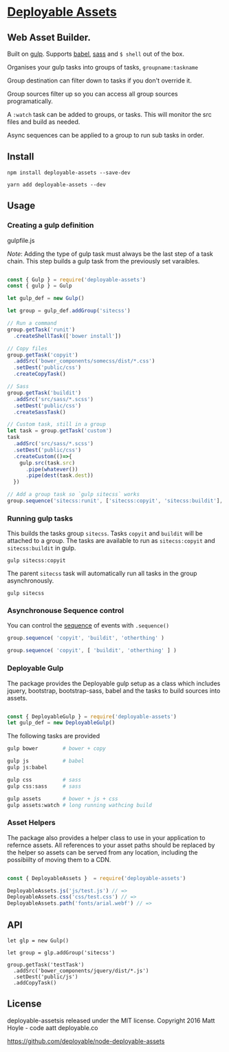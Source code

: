 # [Deployable Assets](https://github.com/deployable/node-deployable-assets)

## Web Asset Builder. 

Built on [gulp](https://gulpjs.com). Supports [babel](https://babeljs.io/), 
 [sass](https://sass-lang.com/) and `$ shell` out of the box.

Organises your gulp tasks into groups of tasks, `groupname:taskname`

Group destination can filter down to tasks if you don't override it.

Group sources filter up so you can access all group sources programatically.

A `:watch` task can be added to groups, or tasks. This will monitor the src files
and build as needed. 

Async sequences can be applied to a group to run sub tasks in order.

## Install

    npm install deployable-assets --save-dev

    yarn add deployable-assets --dev

## Usage

### Creating a gulp definition

gulpfile.js

*Note*: Adding the type of gulp task must always be the last step of a task chain. This 
step builds a gulp task from the previously set varaibles.  

```javascript

const { Gulp } = require('deployable-assets')
const { gulp } = Gulp

let gulp_def = new Gulp()

let group = gulp_def.addGroup('sitecss')

// Run a command
group.getTask('runit')
  .createShellTask(['bower install'])

// Copy files
group.getTask('copyit')
  .addSrc('bower_components/somecss/dist/*.css')
  .setDest('public/css')
  .createCopyTask()

// Sass
group.getTask('buildit')
  .addSrc('src/sass/*.scss')
  .setDest('public/css')
  .createSassTask()

// Custom task, still in a group
let task = group.getTask('custom')
task
  .addSrc('src/sass/*.scss')
  .setDest('public/css')
  .createCustom(()=>{
    gulp.src(task.src)
      .pipe(whatever())
      .pipe(dest(task.dest))
  })

// Add a group task so `gulp sitecss` works
group.sequence('sitecss:runit', ['sitecss:copyit', 'sitecss:buildit'], 'sitecss:custom')

```


### Running gulp tasks

This builds the tasks group `sitecss`. Tasks `copyit` and `buildit` will
be attached to a group. The tasks are available to run as `sitecss:copyit`
and `sitecss:buildit` in gulp.

    gulp sitecss:copyit

The parent `sitecss` task will automatically run all tasks in the
group asynchronously.

    gulp sitecss


### Asynchronouse Sequence control

You can control the [sequence](https://www.npmjs.com/package/gulp-sequence)
of events with `.sequence()`

```javascript
group.sequence( 'copyit', 'buildit', 'otherthing' )
```

```javascript
group.sequence( 'copyit', [ 'buildit', 'otherthing' ] )
```


### Deployable Gulp

The package provides the Deployable gulp setup as a class which includes jquery, bootstrap, bootstrap-sass, babel
and the tasks to build sources into assets.

```javascript

const { DeployableGulp } = require('deployable-assets')
let gulp_def = new DeployableGulp()

```

The following tasks are provided

```bash
gulp bower        # bower + copy

gulp js           # babel
gulp js:babel

gulp css          # sass
gulp css:sass     # sass

gulp assets       # bower + js + css
gulp assets:watch # long running wathcing build

```


### Asset Helpers

The package also provides a helper class to use in your application to refernce assets.
All references to your asset paths should be replaced by the helper so assets can be served
from any location, including the possibiilty of moving them to a CDN.

```javascript

const { DeployableAssets }  = require('deployable-assets')

DeployableAssets.js('js/test.js') // =>
DeployableAssets.css('css/test.css') // =>
DeployableAssets.path('fonts/arial.webf') // =>

```

## API

    let glp = new Gulp()

    let group = glp.addGroup('sitecss')

    group.getTask('testTask')
      .addSrc('bower_components/jquery/dist/*.js')
      .setDest('public/js')
      .addCopyTask()


## License

deployable-assetsis released under the MIT license.
Copyright 2016 Matt Hoyle - code aatt deployable.co

https://github.com/deployable/node-deployable-assets

